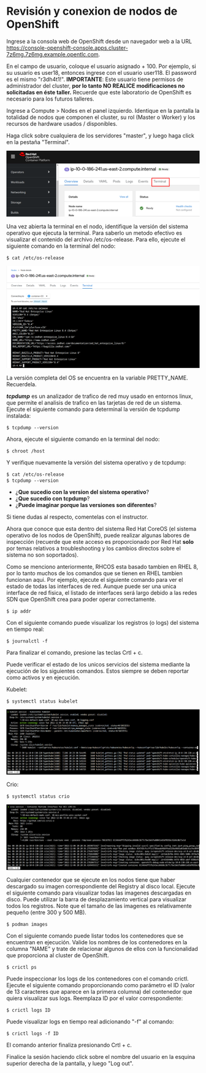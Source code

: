 # Revisión y conexion de nodos de OpenShift

Ingrese a la consola web de OpenShift desde un navegador web a la URL https://console-openshift-console.apps.cluster-7z6mg.7z6mg.example.opentlc.com. 

En el campo de usuario, coloque el usuario asignado + 100. Por ejemplo, si su usuario es user18, entonces ingrese con el usuario user118. El password es el mismo "r3dh4t1!". **IMPORTANTE**: Este usuario tiene permisos de administrador del cluster, **por lo tanto NO REALICE modificaciones no solicitadas en éste taller.** Recuerde que este laboratorio de OpenShift es necesario para los futuros talleres.

Ingrese a Compute > Nodes en el panel izquierdo. Identique en la pantalla la totalidad de nodos que componen el cluster, su rol (Master o Worker) y los recursos de hardware usados / disponibles.

Haga click sobre cualquiera de los servidores "master", y luego haga click en la pestaña "Terminal".

![alt text](images/connect_node.png?raw=true)

Una vez abierta la terminal en el nodo, identifique la versión del sistema operativo que ejecuta la terminal. Para saberlo un metodo efectivo es visualizar el contenido del archivo /etc/os-release. Para ello, ejecute el siguiente comando en la terminal del nodo:

```
$ cat /etc/os-release
```

![alt text](images/os_release.png?raw=true)

La versión completa del OS se encuentra en la variable PRETTY_NAME. Recuerdela.

***tcpdump*** es un analizador de trafico de red muy usado en entornos linux, que permite el analisis de trafico en las tarjetas de red de un sistema. Ejecute el siguiente comando para determinal la versión de tcpdump instalada: 

```
$ tcpdump --version
```

Ahora, ejecute el siguiente comando en la terminal del nodo:

```
$ chroot /host
```

Y verifique nuevamente la versión del sistema operativo y de tcpdump:

```
$ cat /etc/os-release
$ tcpdump --version
```

* ¿**Que sucedio con la version del sistema operativo**?
* ¿**Que sucedio con tcpdump**?
* ¿**Puede imaginar porque las versiones son diferentes**?

Si tiene dudas al respecto, comentelas con el instructor.

Ahora que conoce que esta dentro del sistema Red Hat CoreOS (el sistema operativo de los nodos de OpenShift), puede realizar algunas labores de inspección (recuerde que este acceso es proporcionado por Red Hat **solo** por temas relativos a troubleshooting y los cambios directos sobre el sistema no son soportados).

Como se menciono anteriormente, RHCOS esta basado tambien en RHEL 8, por lo tanto muchos de los comandos que se tienen en RHEL tambien funcionan aqui. Por ejemplo, ejecute el siguiente comando para ver el estado de todas las interfaces de red. Aunque puede ser una unica interface de red fisica, el listado de interfaces será largo debido a las redes SDN que OpenShift crea para poder operar correctamente.

```
$ ip addr
```

Con el siguiente comando puede visualizar los registros (o logs) del sistema en tiempo real:

```
$ journalctl -f
```

Para finalizar el comando, presione las teclas Crtl + c.

Puede verificar el estado de los unicos servicios del sistema mediante la ejecución de los siguientes comandos. Estos siempre se deben reportar como activos y en ejecución.

Kubelet:
```
$ systemctl status kubelet
```

![alt text](images/kubelet.png?raw=true)

Crio:
```
$ systemctl status crio
```

![alt text](images/crio.png?raw=true)

Cualquier contenedor que se ejecute en los nodos tiene que haber descargado su imagen correspondiente del Registry al disco local. Ejecute el siguiente comando para visualizar todas las imagenes descargadas en disco. Puede utilizar la barra de desplazamiento vertical para visualizar todos los registros. Note que el tamaño de las imagenes es relativamente pequeño (entre 300 y 500 MB).

```
$ podman images 
```

Con el siguiente comando puede listar todos los contenedores que se encuentran en ejecución. Valide los nombres de los contenedores en la columna "NAME" y trate de relacionar algunos de ellos con la funcionalidad que proporciona al cluster de OpenShift.

```
$ crictl ps 
```

Puede inspeccionar los logs de los contenedores con el comando crictl. Ejecute el siguiente comando proporcionando como parámetro el ID (valor de 13 caracteres que aparece en la primera columna) del contenedor que quiera visualizar sus logs. Reemplaza ID por el valor correspondiente:

```
$ crictl logs ID
```

Puede visualizar logs en tiempo real adicionando "-f" al comando:

```
$ crictl logs -f ID
```

El comando anterior finaliza presionando Crtl + c.

Finalice la sesión haciendo click sobre el nombre del usuario en la esquina superior derecha de la pantalla, y luego "Log out".
